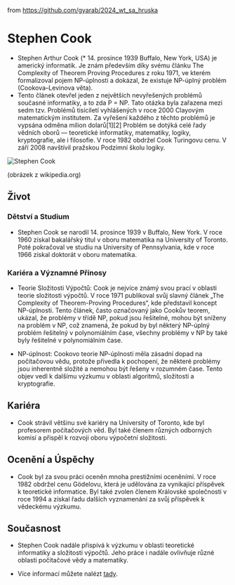 from <https://github.com/gyarab/2024_wt_sa_hruska>

# Stephen Cook
- Stephen Arthur Cook (* 14. prosince 1939 Buffalo, New York, USA) je americký informatik. Je znám především díky svému článku The Complexity of Theorem Proving Procedures z roku 1971, ve kterém formalizoval pojem NP-úplnosti a dokázal, že existuje NP-úplný problém (Cookova–Levinova věta).
- Tento článek otevřel jeden z největších nevyřešených problémů současné informatiky, a to zda P = NP. Tato otázka byla zařazena mezi sedm tzv. Problémů tisíciletí vyhlášených v roce 2000 Clayovým matematickým institutem. Za vyřešení každého z těchto problémů je vypsána odměna milion dolarů[1][2] Problém se dotýká celé řady vědních oborů — teoretické informatiky, matematiky, logiky, kryptografie, ale i filosofie. V roce 1982 obdržel Cook Turingovu cenu. V září 2008 navštívil pražskou Podzimní školu logiky.

![Stephen Cook](https://upload.wikimedia.org/wikipedia/commons/thumb/6/68/Prof.Cook.jpg/800px-Prof.Cook.jpg)

(obrázek z wikipedia.org)
## Život
### Dětství a Studium
- Stephen Cook se narodil 14. prosince 1939 v Buffalo, New York. V roce 1960 získal bakalářský titul v oboru matematika na University of Toronto. Poté pokračoval ve studiu na University of Pennsylvania, kde v roce 1966 získal doktorát v oboru matematika.

### Kariéra a Významné Přínosy
- Teorie Složitosti Výpočtů: Cook je nejvíce známý svou prací v oblasti teorie složitosti výpočtů. V roce 1971 publikoval svůj slavný článek „The Complexity of Theorem-Proving Procedures“, kde představil koncept NP-úplnosti. Tento článek, často označovaný jako Cookův teorem, ukázal, že problémy v třídě NP, pokud jsou řešitelné, mohou být sníženy na problém v NP, což znamená, že pokud by byl některý NP-úplný problém řešitelný v polynomiálním čase, všechny problémy v NP by také byly řešitelné v polynomiálním čase.

- NP-úplnost: Cookovo teorie NP-úplnosti měla zásadní dopad na počítačovou vědu, protože přivedla k pochopení, že některé problémy jsou inherentně složité a nemohou být řešeny v rozumném čase. Tento objev vedl k dalšímu výzkumu v oblasti algoritmů, složitosti a kryptografie.

## Kariéra 
- Cook strávil většinu své kariéry na University of Toronto, kde byl profesorem počítačových věd. Byl také členem různých odborných komisí a přispěl k rozvoji oboru výpočetní složitosti.

## Ocenění a Úspěchy
- Cook byl za svou práci oceněn mnoha prestižními oceněními. V roce 1982 obdržel cenu Gödelovu, která je udělována za vynikající příspěvek k teoretické informatice. Byl také zvolen členem Královské společnosti v roce 1994 a získal řadu dalších vyznamenání za svůj příspěvek k vědeckému výzkumu.

## Současnost
- Stephen Cook nadále přispívá k výzkumu v oblasti teoretické informatiky a složitosti výpočtů. Jeho práce i nadále ovlivňuje různé oblasti počítačové vědy a matematiky.

- Více informací můžete nalézt [tady](https://en.wikipedia.org/wiki/Stephen_Cook).

